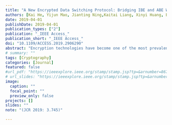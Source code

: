 ```yaml
---
title: "A New Encrypted Data Switching Protocol: Bridging IBE and ABE Without Loss of Data Confidentiality"
authors: [Kai He, Yijun Mao, Jianting Ning,Kaitai Liang, Xinyi Huang, Emmanouil Panaousis, George Loukas]
date: 2019-04-01
publishDate: 2019-04-01
publication_types: ["2"]
publication: "_IEEE Access_"
publication_short: "_IEEE Access_"
doi: "10.1109/ACCESS.2019.2906290"
abstract: "Encryption technologies have become one of the most prevalent solutions to safeguard data confidentiality in many real-world applications, e.g., cloud-based data storage systems. Encryption outputting a relatively “static” format of encrypted data, however, may hinder further data operations. For example, encrypted data may need to be “transformed” into other formats for computation or other purposes. To enable encryption to be used in another device equipped with a different encryption mechanism, the concept of encryption switching was first proposed in CRYPTO 2016 for conversion particularly between Paillier and ElGamal encryptions. This paper considers the conversion between conventional identity-based and attribute-based encryptions and further proposes a concrete construction via the technique of proxy re-encryption. The construction is proved to be CPA secure in the standard model under q-decisional parallel bilinear Diffie-Hellman exponent assumption. The performance comparisons highlight that our bridging mechanism reduces computation and communication cost on the client side, especially when the data of the client is encrypted and outsourced to a remote cloud. The computational costs with respect to re-encryption (on the server side) and decryption (on the client side) are acceptable in practice."
# summary: ""
tags: [Cryptography]
categories: [Journal]
featured: false
#url_pdf: "https://ieeexplore.ieee.org/stamp/stamp.jsp?tp=&arnumber=8678912"
# url_slides: "https://ieeexplore.ieee.org/stamp/stamp.jsp?tp=&arnumber=8894107"
image:
  caption: ""
  focal_point: ""
  preview_only: false
projects: []
slides: ""
note: "(JCR 2019: 3.745)"

---
```

